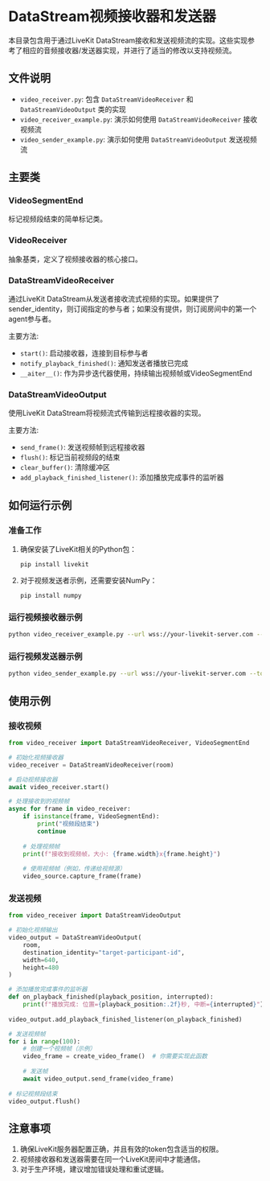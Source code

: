 # DataStream视频接收器和发送器

本目录包含用于通过LiveKit DataStream接收和发送视频流的实现。这些实现参考了相应的音频接收器/发送器实现，并进行了适当的修改以支持视频流。

## 文件说明

- `video_receiver.py`: 包含 `DataStreamVideoReceiver` 和 `DataStreamVideoOutput` 类的实现
- `video_receiver_example.py`: 演示如何使用 `DataStreamVideoReceiver` 接收视频流
- `video_sender_example.py`: 演示如何使用 `DataStreamVideoOutput` 发送视频流

## 主要类

### VideoSegmentEnd

标记视频段结束的简单标记类。

### VideoReceiver

抽象基类，定义了视频接收器的核心接口。

### DataStreamVideoReceiver

通过LiveKit DataStream从发送者接收流式视频的实现。如果提供了sender_identity，则订阅指定的参与者；如果没有提供，则订阅房间中的第一个agent参与者。

主要方法:
- `start()`: 启动接收器，连接到目标参与者
- `notify_playback_finished()`: 通知发送者播放已完成
- `__aiter__()`: 作为异步迭代器使用，持续输出视频帧或VideoSegmentEnd

### DataStreamVideoOutput

使用LiveKit DataStream将视频流式传输到远程接收器的实现。

主要方法:
- `send_frame()`: 发送视频帧到远程接收器
- `flush()`: 标记当前视频段的结束
- `clear_buffer()`: 清除缓冲区
- `add_playback_finished_listener()`: 添加播放完成事件的监听器

## 如何运行示例

### 准备工作

1. 确保安装了LiveKit相关的Python包：
   ```
   pip install livekit
   ```

2. 对于视频发送者示例，还需要安装NumPy：
   ```
   pip install numpy
   ```

### 运行视频接收器示例

```bash
python video_receiver_example.py --url wss://your-livekit-server.com --token YOUR_TOKEN --room ROOM_NAME
```

### 运行视频发送器示例

```bash
python video_sender_example.py --url wss://your-livekit-server.com --token YOUR_TOKEN --destination RECEIVER_IDENTITY --room ROOM_NAME
```

## 使用示例

### 接收视频

```python
from video_receiver import DataStreamVideoReceiver, VideoSegmentEnd

# 初始化视频接收器
video_receiver = DataStreamVideoReceiver(room)

# 启动视频接收器
await video_receiver.start()

# 处理接收到的视频帧
async for frame in video_receiver:
    if isinstance(frame, VideoSegmentEnd):
        print("视频段结束")
        continue
        
    # 处理视频帧
    print(f"接收到视频帧，大小: {frame.width}x{frame.height}")
    
    # 使用视频帧（例如，传递给视频源）
    video_source.capture_frame(frame)
```

### 发送视频

```python
from video_receiver import DataStreamVideoOutput

# 初始化视频输出
video_output = DataStreamVideoOutput(
    room,
    destination_identity="target-participant-id",
    width=640,
    height=480
)

# 添加播放完成事件的监听器
def on_playback_finished(playback_position, interrupted):
    print(f"播放完成: 位置={playback_position:.2f}秒, 中断={interrupted}")
    
video_output.add_playback_finished_listener(on_playback_finished)

# 发送视频帧
for i in range(100):
    # 创建一个视频帧（示例）
    video_frame = create_video_frame()  # 你需要实现此函数
    
    # 发送帧
    await video_output.send_frame(video_frame)
    
# 标记视频段结束
video_output.flush()
```

## 注意事项

1. 确保LiveKit服务器配置正确，并且有效的token包含适当的权限。
2. 视频接收器和发送器需要在同一个LiveKit房间中才能通信。
3. 对于生产环境，建议增加错误处理和重试逻辑。 